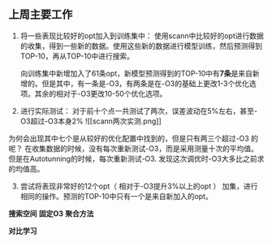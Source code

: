 ## 上周主要工作
1. 将一些表现比较好的opt加入到训练集中：
	使用scann中比较好的opt进行数据的收集，得到一些新的数据。使用这些新的数据进行模型训练，然后预测得到TOP-10，再从TOP-10中进行搜索。

	向训练集中新增加入了61条opt，新模型预测得到的TOP-10中有**7条**是来自新增的。但是其中，有一条是-O3，有两条是在-O3的基础上更改1-3个优化选项。其余的相对于-O3更改10-50个优化选项。
	
2. 进行实际测试：
对于前十个点一共测试了两次，误差波动在5%左右，甚至-O3超过-O3本身2%
![[scann两次实测.png]]

为何会出现其中七个是从较好的优化配置中找到的，但是只有两三个超过-O3 的呢？ 
	在收集数据的时候，没有每次重新测试-O3，而是采用测量十次的平均值。但是在Autotunning的时候，每次重新测试-O3. 发现这次调优时-O3大多比之前求的均值高。
	
3. 尝试将表现非常好的12个opt（ 相对于-O3提升3%以上的opt ） 加集，进行相同的操作。预测的TOP-10中只有一个是来自新加入的opt。


**搜索空间**
**固定O3**
**聚合方法**

**对比学习**